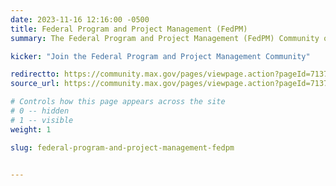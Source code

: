 ```yaml
---
date: 2023-11-16 12:16:00 -0500
title: Federal Program and Project Management (FedPM)
summary: The Federal Program and Project Management (FedPM) Community of Practice is the central source for the sharing of program and project management expertise across the entire federal government.

kicker: "Join the Federal Program and Project Management Community"

redirectto: https://community.max.gov/pages/viewpage.action?pageId=713787996
source_url: https://community.max.gov/pages/viewpage.action?pageId=713787996

# Controls how this page appears across the site
# 0 -- hidden
# 1 -- visible
weight: 1

slug: federal-program-and-project-management-fedpm


---
```

